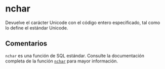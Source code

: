 ﻿---
SidebarGroup: "index-text-functions"
Autogenerated: true
---

# nchar

Devuelve el carácter Unicode con el código entero especificado, tal como lo define el estándar Unicode.

## Comentarios 

`nchar` es una función de SQL estándar. Consulte la documentación completa de la función [`nchar`](https://learn.microsoft.com/es-es/sql/t-sql/functions/nchar-transact-sql) para mayor información.
